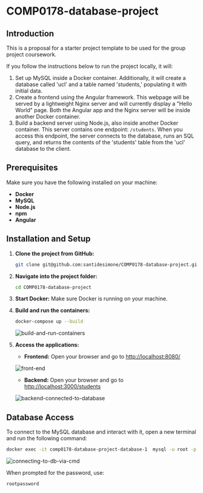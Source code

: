# COMP0178-database-project

## Introduction

This is a proposal for a starter project template to be used for the group project coursework.

If you follow the instructions below to run the project locally, it will:

1. Set up MySQL inside a Docker container. Additionally, it will create a database called 'ucl' and a table named 'students,' populating it with initial data.  
2. Create a frontend using the Angular framework. This webpage will be served by a lightweight Nginx server and will currently display a "Hello World" page. Both the Angular app and the Nginx server will be inside another Docker container.  
3. Build a backend server using Node.js, also inside another Docker container. This server contains one endpoint: `/students`. When you access this endpoint, the server connects to the database, runs an SQL query, and returns the contents of the 'students' table from the 'ucl' database to the client.  

## Prerequisites

Make sure you have the following installed on your machine:

- **Docker**
- **MySQL**
- **Node.js**
- **npm**
- **Angular**

## Installation and Setup

1. **Clone the project from GitHub:**
   ```bash
   git clone git@github.com:santidesimone/COMP0178-database-project.git
   ```

2. **Navigate into the project folder:**
   ```bash
   cd COMP0178-database-project
   ```

3. **Start Docker:**
   Make sure Docker is running on your machine.

4. **Build and run the containers:**
   ```bash
   docker-compose up --build
   ```
   ![build-and-run-containers](https://i.giphy.com/media/v1.Y2lkPTc5MGI3NjExY2JvYmh2dTJ5ODIwZjRscnE4dTMzY3h5N2c3aW5kc2I1YXJzZmFqaiZlcD12MV9pbnRlcm5hbF9naWZfYnlfaWQmY3Q9Zw/aDidd9H1Sj5IZRMQ2S/giphy.gif)

5. **Access the applications:**
   - **Frontend:** Open your browser and go to [http://localhost:8080/](http://localhost:8080/)

   ![front-end](https://i.giphy.com/media/v1.Y2lkPTc5MGI3NjExYzB2NHp2ZWNhM2tjY2h6ZHdoMTZteWNxYW4xOWR5MzJkcmNubmVodSZlcD12MV9pbnRlcm5hbF9naWZfYnlfaWQmY3Q9Zw/qHyAD4hxyahL48yBZD/giphy.gif)

   - **Backend:** Open your browser and go to [http://localhost:3000/students](http://localhost:3000/students)

   ![backend-connected-to-database](https://i.giphy.com/media/v1.Y2lkPTc5MGI3NjExaDA2c2pnNHJqeXZuMmQ4OTU3ZGhmajE4ZGMxNnA2cTdmNzVnMWxkcyZlcD12MV9pbnRlcm5hbF9naWZfYnlfaWQmY3Q9Zw/9sX6eAdgq9WEjRxjBi/giphy.gif)


## Database Access

To connect to the MySQL database and interact with it, open a new terminal and run the following command:

```bash
docker exec -it comp0178-database-project-database-1  mysql -u root -p
```

![connecting-to-db-via-cmd](https://i.giphy.com/media/v1.Y2lkPTc5MGI3NjExY3ZkZzRtbWxtbW9pMXVkNGVxcnMyY3pjcWh1ZnJqZGI2NnRhNmZ3dSZlcD12MV9pbnRlcm5hbF9naWZfYnlfaWQmY3Q9Zw/9oNn5lkNwx2O51ipKN/giphy.gif)

When prompted for the password, use:
```
rootpassword
```
